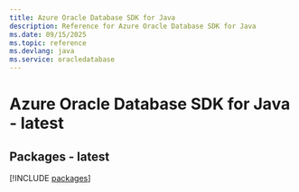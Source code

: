 ```yaml
---
title: Azure Oracle Database SDK for Java
description: Reference for Azure Oracle Database SDK for Java
ms.date: 09/15/2025
ms.topic: reference
ms.devlang: java
ms.service: oracledatabase
---
```

# Azure Oracle Database SDK for Java - latest
## Packages - latest
[!INCLUDE [packages](oracle-database-index.md)]